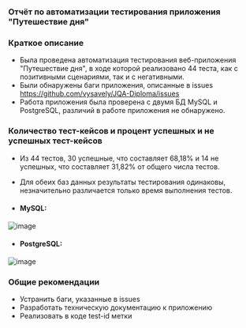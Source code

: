 ### Отчёт по автоматизации тестирования приложения "Путешествие дня"

### Краткое описание

* Была проведена автоматизация тестирования веб-приложения "Путешествие дня", в ходе которой реализовано 44 теста, как с позитивными сценариями, так и с негативными.
* Были обнаружены баги приложения, описанные в issues https://github.com/vysavely/JQA-Diploma/issues
* Работа приложения была проверена с двумя БД MySQL и PostgreSQL, различий в работе приложения не обнаружено.

### Количество тест-кейсов и процент успешных и не успешных тест-кейсов

* Из 44 тестов, 30 успешные, что составляет 68,18% и 14 не успешных, что составляет 31,82% от общего числа тестов.
* Для обеих баз данных результаты тестирования одинаковы, незначительно различается только время выполнения тестов.

* #### MySQL:

![image](https://github.com/vysavely/JQA-Diploma/assets/130082977/d89d4a7b-3ce7-4a7b-bd28-0c0e6e94f3c2)

* #### PostgreSQL:

![image](https://github.com/vysavely/JQA-Diploma/assets/130082977/37b61a93-24ba-43e0-9b51-2e17e25937a4)

### Общие рекомендации
* Устранить баги, указанные в issues
* Разработать техническую документацию к приложению
* Реализовать в коде test-id метки